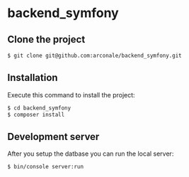 # backend_symfony

Clone the project
------------

```bash
$ git clone git@github.com:arconale/backend_symfony.git
```

Installation
------------

Execute this command to install the project:

```bash
$ cd backend_symfony
$ composer install
```

Development server
------------

After you setup the datbase you can run the local server:

```bash
$ bin/console server:run
```
